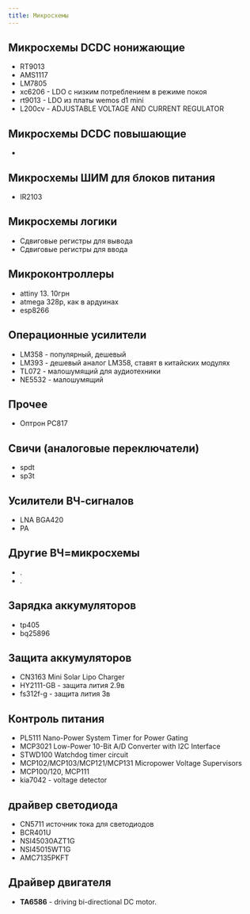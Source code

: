 ```yaml
---
title: Микросхемы
---
```


## Микросхемы DCDC нонижающие
- RT9013
- AMS1117
- LM7805
- xc6206 - LDO с низким потреблением в режиме покоя 
- rt9013 - LDO из платы wemos d1 mini
- L200cv - ADJUSTABLE VOLTAGE AND CURRENT REGULATOR

## Микросхемы DCDC повышающие
- 

## Микросхемы ШИМ для блоков питания
- IR2103

## Микросхемы логики
- Сдвиговые регистры для вывода
- Сдвиговые регистры для ввода



## Микроконтроллеры
- attiny 13. 10грн
- atmega 328p, как в ардуинах
- esp8266


## Операционные усилители
- LM358 - популярный, дешевый
- LM393 - дешевый аналог LM358, ставят в китайских модулях
- TL072 - малошумящий для аудиотехники
- NE5532 - малошумящий


## Прочее
- Оптрон PC817

## Свичи (аналоговые переключатели)
- spdt
- sp3t

## Усилители ВЧ-сигналов
- LNA BGA420
- PA 

## Другие ВЧ=микросхемы
- .
- .

## Зарядка аккумуляторов
- tp405
- bq25896


## Защита аккумуляторов
- CN3163 Mini Solar Lipo Charger 
- HY2111-GB - защита лития 2.9в
- fs312f-g - защита лития 3в

## Контроль питания
- PL5111 Nano-Power System Timer for Power Gating
- MCP3021 Low-Power 10-Bit A/D Converter with I2C Interface
- STWD100 Watchdog timer circuit
- MCP102/MCP103/MCP121/MCP131 Micropower Voltage Supervisors
- MCP100/120, MCP111
- kia7042 - voltage detector


## драйвер светодиода
- CN5711 источник тока для светодиодов
- BCR401U 
- NSI45030AZT1G
- NSI45015WT1G
- AMC7135PKFT

## Драйвер двигателя
- **TA6586** - driving bi-directional DC motor.
